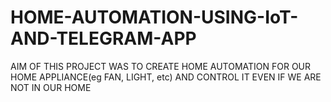 # HOME-AUTOMATION-USING-IoT-AND-TELEGRAM-APP
AIM OF THIS PROJECT WAS TO CREATE HOME AUTOMATION FOR OUR HOME APPLIANCE(eg FAN, LIGHT, etc)  AND CONTROL IT EVEN IF WE ARE NOT IN OUR HOME
